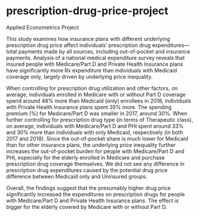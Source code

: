 # prescription-drug-price-project
Applied Econometrics Project

This study examines how insurance plans with different underlying prescription drug price affect individuals’ prescription drug expenditures—total payments made by all sources, including out-of-pocket and insurance payments. Analysis of a national medical expenditure survey reveals that insured people with Medicare/Part D and Private Health Insurance plans have significantly more Rx expenditure than individuals with Medicaid coverage only, largely driven by underlying price inequality.

When controlling for prescription drug utilization and other factors, on average, individuals enrolled in Medicare with or without Part D coverage spend around 48% more than Medicaid (only) enrollees in 2018, individuals with Private Health Insurance plans spent 35% more. The spending premium (%) for Medicare/Part D was smaller in 2017, around 30%. When further controlling for prescription drug type (in terms of Therapeutic class), on average, individuals with Medicare/Part D and PHI spent around 33% and 30% more than individuals with only Medicaid, respectively (in both 2017 and 2018). Since the out-of-pocket share is much lower for Medicaid than for other insurance plans, the underlying price inequality further increases the out-of-pocket burden for people with Medicare/Part D and PHI, especially for the elderly enrolled in Medicare and purchase prescription drug coverage themselves. We did not see any difference in prescription drug expenditures caused by the potential drug price difference between Medicaid only and Uninsured groups.

Overall, the findings suggest that the presumably higher drug price significantly increased the expenditures on prescription drugs for people with Medicare/Part D and Private Health Insurance plans. The effect is bigger for the elderly covered by Medicare with or without Part D.
